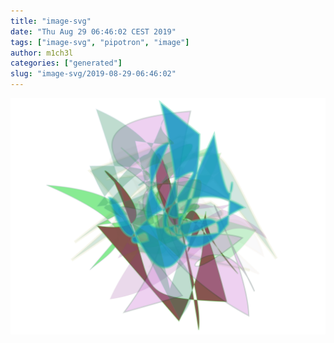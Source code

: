```yaml
---
title: "image-svg"
date: "Thu Aug 29 06:46:02 CEST 2019"
tags: ["image-svg", "pipotron", "image"]
author: m1ch3l
categories: ["generated"]
slug: "image-svg/2019-08-29-06:46:02"
---
```


![](image.svg)
